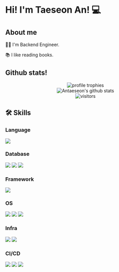 # Hi! I'm Taeseon An! 💻
<!--<img src="https://capsule-render.vercel.app/api?type=waving&color=gradient&height=300&section=header&text=Taeseon's Github&fontSize=90" /> -->

## About me
👨‍💻 I'm Backend Engineer.

📚 I like reading books.

## Github stats!
<div align="center">
    <img src="https://github-profile-trophy.vercel.app/?username=antaeseon&row=1&column=6&margin-h=8&theme=darkhub&count_private=true&margin-w=15&no-frame=true" alt="profile trophies" />
    <br />
    <img src="https://github-readme-stats.vercel.app/api?username=antaeseon&show_icons=true&theme=tokyonight" alt="Antaeseon's github stats">
    <br />
    <img src="https://visitor-badge.laobi.icu/badge?page_id=antaeseon" alt="visitors">
</div>

<!-- <div align=center><h1>📚 Tech STACKS</h1></div> -->
## 🛠️ Skills

### Language
<div>
  <img src="https://img.shields.io/badge/java-007396?style=for-the-badge&logo=java&logoColor=white"> 
</div>

### Database
<div>
  <img src="https://img.shields.io/badge/mysql-4479A1?style=for-the-badge&logo=mysql&logoColor=white"> 
  <img src="https://img.shields.io/badge/Hibernate-FFCA28?style=for-the-badge&logo=Hibernate&logoColor=white">
  <img src="https://img.shields.io/badge/Redis-DC382D?style=for-the-badge&logo=Redis&logoColor=white"> 
</div>

### Framework
<div>
  <img src="https://img.shields.io/badge/springboot-6DB33F?style=for-the-badge&logo=springboot&logoColor=white">   
</div>

### OS
<div>
  <img src="https://img.shields.io/badge/linux-FCC624?style=for-the-badge&logo=linux&logoColor=black"> 
  <img src="https://img.shields.io/badge/amazonaws-232F3E?style=for-the-badge&logo=amazonaws&logoColor=white"> 
  <img src="https://img.shields.io/badge/apache tomcat-F8DC75?style=for-the-badge&logo=apachetomcat&logoColor=white">
</div>

### Infra
<div>
  <img src="https://img.shields.io/badge/Kubernetes-326CE5?style=for-the-badge&logo=Kubernetes&logoColor=black"> 
  <img src="https://img.shields.io/badge/Docker-2496ED?style=for-the-badge&logo=Docker&logoColor=white"> 
</div>

### CI/CD
<div>
  <img src="https://img.shields.io/badge/Jenkins-D24939?style=for-the-badge&logo=Jenkins&logoColor=white">
  <img src="https://img.shields.io/badge/github-181717?style=for-the-badge&logo=github&logoColor=white">
  <img src="https://img.shields.io/badge/git-F05032?style=for-the-badge&logo=git&logoColor=white">
</div>




<!--
**Antaeseon/Antaeseon** is a ✨ _special_ ✨ repository because its `README.md` (this file) appears on your GitHub profile.

Here are some ideas to get you started:

- 🔭 I’m currently working on ...
- 🌱 I’m currently learning ...
- 👯 I’m looking to collaborate on ...
- 🤔 I’m looking for help with ...
- 💬 Ask me about ...
- 📫 How to reach me: ...
- 😄 Pronouns: ...
- ⚡ Fun fact: ...
-->
